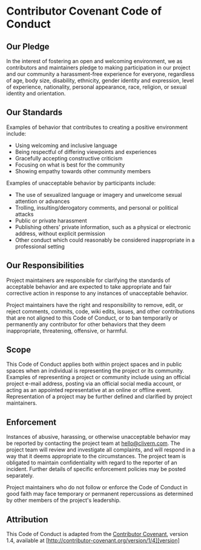 # Contributor Covenant Code of Conduct

## Our Pledge

In the interest of fostering an open and welcoming environment, we as contributors and maintainers pledge to making 
participation in our project and our community a harassment-free experience for everyone, regardless of age, body size, 
disability, ethnicity, gender identity and expression, level of experience, nationality, personal appearance, race, 
religion, or sexual identity and orientation.

## Our Standards

Examples of behavior that contributes to creating a positive environment include:

* Using welcoming and inclusive language
* Being respectful of differing viewpoints and experiences
* Gracefully accepting constructive criticism
* Focusing on what is best for the community
* Showing empathy towards other community members

Examples of unacceptable behavior by participants include:

* The use of sexualized language or imagery and unwelcome sexual attention or advances
* Trolling, insulting/derogatory comments, and personal or political attacks
* Public or private harassment
* Publishing others' private information, such as a physical or electronic address, without explicit permission
* Other conduct which could reasonably be considered inappropriate in a professional setting

## Our Responsibilities

Project maintainers are responsible for clarifying the standards of acceptable behavior and are expected to take 
appropriate and fair corrective action in response to any instances of unacceptable behavior.

Project maintainers have the right and responsibility to remove, edit, or reject comments, commits, code, wiki edits, 
issues, and other contributions that are not aligned to this Code of Conduct, or to ban temporarily or permanently any 
contributor for other behaviors that they deem inappropriate, threatening, offensive, or harmful.

## Scope

This Code of Conduct applies both within project spaces and in public spaces when an individual is representing the 
project or its community. Examples of representing a project or community include using an official project e-mail 
address, posting via an official social media account, or acting as an appointed representative at an online or offline 
event. Representation of a project may be further defined and clarified by project maintainers.

## Enforcement

Instances of abusive, harassing, or otherwise unacceptable behavior may be reported by contacting the project team at 
hello@clivern.com. The project team will review and investigate all complaints, and will respond in a way that it deems 
appropriate to the circumstances. The project team is obligated to maintain confidentiality with regard to the reporter 
of an incident. Further details of specific enforcement policies may be posted separately.

Project maintainers who do not follow or enforce the Code of Conduct in good faith may face temporary or permanent 
repercussions as determined by other members of the project's leadership.

## Attribution

This Code of Conduct is adapted from the [Contributor Covenant][homepage], version 1.4, available at 
[http://contributor-covenant.org/version/1/4][version]

[homepage]: http://contributor-covenant.org
[version]: http://contributor-covenant.org/version/1/4/

